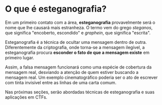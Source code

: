 # O que é esteganografia?

Em um primeiro contato com a área, __esteganografia__ provavelmente será o nome que lhe causará mais estranheza. O termo vem do grego _steganos_, que significa "encoberto, escondido" e _graphein_, que significa "escrita".

Esteganografia é a técnica de ocultar uma mensagem dentro de outra. Diferentemente da criptografia, onde torna-se a mensagem ilegível, a esteganografia procura __esconder o fato de que a mensagem existe__ em primeiro lugar.

Assim, a falsa mensagem funcionará como uma espécie de cobertura da mensagem real, desviando a atenção de quem estiver buscando a mensagem real. Um exemplo cinematográfico poderia ser o ato de escrever com tinta invisível entre as linhas de uma carta comum.

Nas próximas seções, serão abordadas técnicas de esteganografia e suas aplicações em CTFs.
